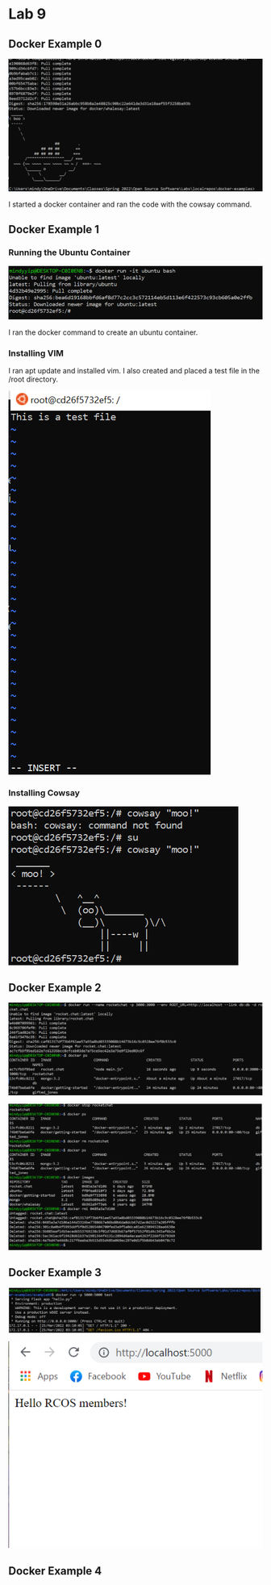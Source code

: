 # Lab 9


## Docker Example 0

![Example 0](example0.PNG)

I started a docker container and ran the code with the cowsay command.

## Docker Example 1

### Running the Ubuntu Container

![Running the Ubuntu Container](ubuntucontainer.PNG)

I ran the docker command to create an ubuntu container.

### Installing VIM

I ran apt update and installed vim. I also created and placed a test file in the /root directory.

![test file](testfile.PNG)

### Installing Cowsay

![cowsay](cowsaymoo.PNG)

## Docker Example 2

![Rocketchat](rocketchat1.PNG)

![Rocketchat2](rocketchat2.PNG)

## Docker Example 3

![](runDocker.PNG)

![localHost](localhost.PNG)

## Docker Example 4


